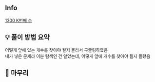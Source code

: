 ## Info
[1300 K번째 수](https://www.acmicpc.net/problem/1300)

## 💡 풀이 방법 요약
어떻게 앞에 있는 개수를 찾아야 될지 몰라서 구글링하였음  
내가 넣은 문제라 이분 탐색인 건 알았는데, 어떻게 앞에 개수를 찾아야 될지 몰랐음


## 🙂 마무리

